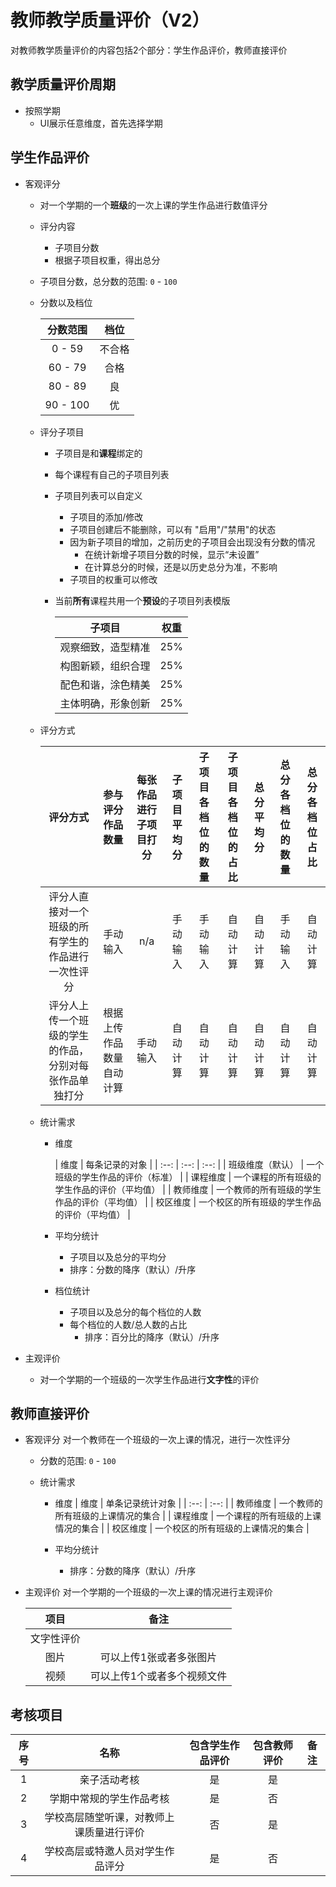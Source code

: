 # 教师教学质量评价（V2）

对教师教学质量评价的内容包括2个部分：学生作品评价，教师直接评价

## 教学质量评价周期
* 按照学期
  * UI展示任意维度，首先选择学期 

## 学生作品评价
* 客观评分
   * 对一个学期的一个**班级**的一次上课的学生作品进行数值评分
   * 评分内容
     * 子项目分数
     * 根据子项目权重，得出总分
   * 子项目分数，总分数的范围: `0` - `100`
   * 分数以及档位
  
     | 分数范围 | 档位 |
     | :--: | :--: |
     | 0 - 59 | 不合格 |
     | 60 - 79 | 合格 |
     | 80 - 89 | 良 |
     | 90 - 100 | 优 |
      
   * 评分子项目
      * 子项目是和**课程**绑定的
      * 每个课程有自己的子项目列表
      * 子项目列表可以自定义
        * 子项目的添加/修改
        * 子项目创建后不能删除，可以有 "启用"/"禁用"的状态
        * 因为新子项目的增加，之前历史的子项目会出现没有分数的情况
          * 在统计新增子项目分数的时候，显示“未设置”
          * 在计算总分的时候，还是以历史总分为准，不影响
        * 子项目的权重可以修改
      * 当前**所有**课程共用一个**预设**的子项目列表模版
      
        | 子项目 | 权重  |
        | :--: | :--: | 
        | 观察细致，造型精准 | 25% |
        | 构图新颖，组织合理 | 25% |
        | 配色和谐，涂色精美 | 25% |
        | 主体明确，形象创新 | 25% |

  * 评分方式
     
    | 评分方式  | 参与评分作品数量 | 每张作品进行子项目打分 | 子项目平均分 | 子项目各档位的数量 | 子项目各档位的占比 | 总分平均分 | 总分各档位的数量 | 总分各档位占比 |
    | :--: | :--: | :--: | :--: | :--: | :--: | :--: | :--: | :--: | 
    | 评分人直接对一个班级的所有学生的作品进行一次性评分 | 手动输入 | n/a | 手动输入 | 手动输入 | 自动计算 | 自动计算 | 手动输入 | 自动计算 |
    | 评分人上传一个班级的学生的作品，分别对每张作品单独打分 | 根据上传作品数量自动计算 | 手动输入 | 自动计算 | 自动计算 | 自动计算 | 自动计算 | 自动计算 | 自动计算 |
          
  * 统计需求
    * 维度
       
      | 维度 | 每条记录的对象 |
      | :--: | :--: | :--: |
      | 班级维度（默认） | 一个班级的学生作品的评价（标准） | 
      | 课程维度 | 一个课程的所有班级的学生作品的评价（平均值） | 
      | 教师维度 | 一个教师的所有班级的学生作品的评价（平均值） |
      | 校区维度 | 一个校区的所有班级的学生作品的评价（平均值） |

    * 平均分统计
      * 子项目以及总分的平均分
      * 排序：分数的降序（默认）/升序
    * 档位统计
      * 子项目以及总分的每个档位的人数 
      * 每个档位的人数/总人数的占比
         * 排序：百分比的降序（默认）/升序

* 主观评价
  * 对一个学期的一个班级的一次学生作品进行**文字性**的评价

## 教师直接评价
* 客观评分
  对一个教师在一个班级的一次上课的情况，进行一次性评分
  * 分数的范围: `0` - `100`
  * 统计需求
  
    * 维度 
      | 维度 | 单条记录统计对象 |
      | :--: | :--: |
      | 教师维度 | 一个教师的所有班级的上课情况的集合 |
      | 课程维度 | 一个课程的所有班级的上课情况的集合 |
      | 校区维度 | 一个校区的所有班级的上课情况的集合 |

    * 平均分统计
      * 排序：分数的降序（默认）/升序

* 主观评价
   对一个学期的一个班级的一次上课的情况进行主观评价

   | 项目 | 备注 |
   | :--: | :--: |
   | 文字性评价 |
   |  图片 | 可以上传1张或者多张图片 |
   | 视频 | 可以上传1个或者多个视频文件 |
   

## 考核项目

| 序号 | 名称 | 包含学生作品评价 | 包含教师评价 | 备注 |
| :--: | :--: | :--: | :--: | :--: |
| 1 | 亲子活动考核 | 是 | 是 | |
| 2 | 学期中常规的学生作品考核 | 是 | 否 | |
| 3 | 学校高层随堂听课，对教师上课质量进行评价 | 否 | 是 | |
| 4 | 学校高层或特邀人员对学生作品评分 | 是 | 否 | |
